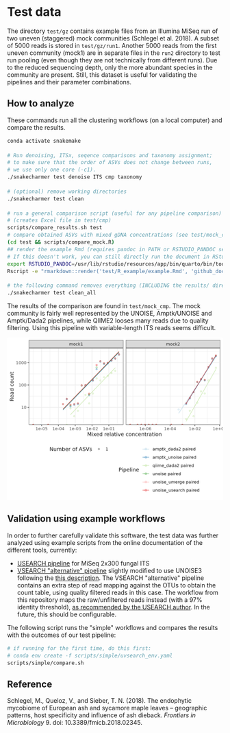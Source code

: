 # Test data

The directory `test/gz` contains example files from an Illumina MiSeq run of two uneven (staggered) mock communities (Schlegel et al. 2018). A subset of 5000 reads is stored in `test/gz/run1`. Another 5000 reads from the first uneven community (mock1) are in separate files in the `run2` directory to test run pooling (even though they are not technically from different runs). Due to the reduced sequencing depth, only the more abundant species in the community are present. Still, this dataset is useful for validating the pipelines and their parameter combinations.

## How to analyze

These commands run all the clustering workflows (on a local computer) and compare the results.

```sh
conda activate snakemake

# Run denoising, ITSx, seqence comparisons and taxonomy assignment;
# to make sure that the order of ASVs does not change between runs,
# we use only one core (-c1).
./snakecharmer test denoise ITS cmp taxonomy

# (optional) remove working directories
./snakecharmer test clean

# run a general comparison script (useful for any pipeline comparison)
# (creates Excel file in test/cmp)
scripts/compare_results.sh test
# compare obtained ASVs with mixed gDNA concentrations (see test/mock_cmp/...)
(cd test && scripts/compare_mock.R)
## render the example Rmd (requires pandoc in PATH or RSTUDIO_PANDOC set, here for Ubuntu)
# If this doesn't work, you can still directly run the document in RStudio
export RSTUDIO_PANDOC=/usr/lib/rstudio/resources/app/bin/quarto/bin/tools
Rscript -e "rmarkdown::render('test/R_example/example.Rmd', 'github_document')"

# the following command removes everything (INCLUDING the results/ directory)
./snakecharmer test clean_all
```

The results of the comparison are found in `test/mock_cmp`. The mock community is fairly well represented by the UNOISE, Amptk/UNOISE and Amptk/Dada2 pipelines, while QIIME2 looses many reads due to quality filtering. Using this pipeline with variable-length ITS reads seems difficult.

![mock comparison](mock_cmp/ITS__ITS3-KYO2...ITS4/mock.png)


## Validation using example workflows

In order to further carefully validate this software, the test data was further analyzed using example scripts from the online documentation of the different tools, currently:

* [USEARCH pipeline](https://www.drive5.com/usearch/manual/ex_miseq_its.html) for MiSeq 2x300 fungal ITS
* [VSEARCH "alternative" pipeline](https://github.com/torognes/vsearch/wiki/Alternative-VSEARCH-pipeline/c4859786f05bba35d8c306de4a3d64fea40d9dbf) slightly modified to use UNOISE3 following the [this description](https://github.com/torognes/vsearch/pull/283). The VSEARCH "alternative" pipeline contains an extra step of read mapping against the OTUs to obtain the count table, using quality filtered reads in this case. The workflow from this repository maps the raw/unfiltered reads instead (with a 97% identity threshold), [as recommended by the USEARCH author](https://www.drive5.com/usearch/manual/cmd_otutab.html). In the future, this should be configurable.

The following script runs the "simple" workflows and compares the results with the outcomes of our test pipeline:

```sh
# if running for the first time, do this first:
# conda env create -f scripts/simple/uvsearch_env.yaml
scripts/simple/compare.sh
```

## Reference

Schlegel, M., Queloz, V., and Sieber, T. N. (2018). The endophytic mycobiome of European ash and sycamore maple leaves – geographic patterns, host specificity and influence of ash dieback. *Frontiers in Microbiology* 9. doi: 10.3389/fmicb.2018.02345.
